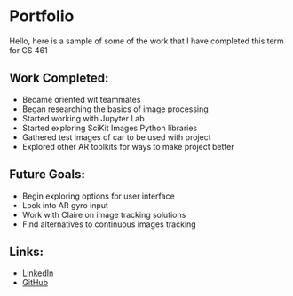 Portfolio
=========
Hello, here is a sample of some of the work that I have completed this term for CS 461

## Work Completed:
- Became oriented wit teammates
- Began researching the basics of image processing
- Started working with Jupyter Lab
- Started exploring SciKit Images Python libraries
- Gathered test images of car to be used with project
- Explored other AR toolkits for ways to make project better

## Future Goals:
- Begin exploring options for user interface
- Look into AR gyro input
- Work with Claire on image tracking solutions
- Find alternatives to continuous images tracking

## Links:
- [LinkedIn](linkedin.com/in/nowlenwebb/)
- [GitHub](github.com/NowlenWebb)

